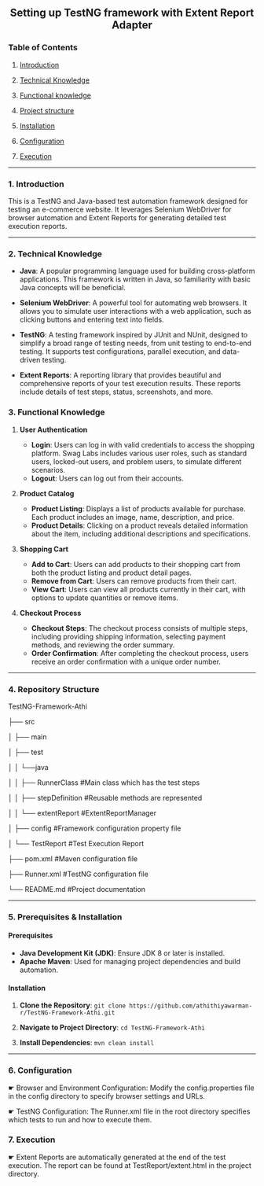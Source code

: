 ## <p align=center>**Setting up TestNG framework with Extent Report Adapter**</p>

### Table of Contents

1.  [Introduction](#1-introduction)

2. [Technical Knowledge](#2-technical-knowledge)

3. [Functional knowledge](#3-functional-knowledge)

4. [Project structure](#4-repository-structure)

5.  [Installation](#5-prerequisites--installation)

6.  [Configuration](#6-configuration)

7.  [Execution](#7-execution)
      
---
### 1. Introduction
This is a TestNG and Java-based test automation framework designed for testing an e-commerce website. 
It leverages Selenium WebDriver for browser automation and Extent Reports for generating detailed test execution reports.

---
### 2. Technical Knowledge
- **Java**: A popular programming language used for building cross-platform applications. This framework is written in Java, so familiarity with basic Java concepts will be beneficial.

- **Selenium WebDriver**: A powerful tool for automating web browsers. It allows you to simulate user interactions with a web application, such as clicking buttons and entering text into fields.

- **TestNG**: A testing framework inspired by JUnit and NUnit, designed to simplify a broad range of testing needs, from unit testing to end-to-end testing. It supports test configurations, parallel execution, and data-driven testing.

- **Extent Reports**: A reporting library that provides beautiful and comprehensive reports of your test execution results. These reports include details of test steps, status, screenshots, and more.

### 3. Functional Knowledge
1. **User Authentication**
   - **Login**: Users can log in with valid credentials to access the shopping platform. Swag Labs includes various user roles, such as standard users, locked-out users, and problem users, to simulate different scenarios.
   - **Logout**: Users can log out from their accounts.

2. **Product Catalog**
   - **Product Listing**: Displays a list of products available for purchase. Each product includes an image, name, description, and price.
   - **Product Details**: Clicking on a product reveals detailed information about the item, including additional descriptions and specifications.

3. **Shopping Cart**
   - **Add to Cart**: Users can add products to their shopping cart from both the product listing and product detail pages.
   - **Remove from Cart**: Users can remove products from their cart.
   - **View Cart**: Users can view all products currently in their cart, with options to update quantities or remove items.

4. **Checkout Process**
   - **Checkout Steps**: The checkout process consists of multiple steps, including providing shipping information, selecting payment methods, and reviewing the order summary.
   - **Order Confirmation**: After completing the checkout process, users receive an order confirmation with a unique order number.

---   
### 4. Repository Structure
TestNG-Framework-Athi

├── src

│ ├── main

│ ├── test

│ │   └──java

│ │       ├── RunnerClass #Main class which has the test steps

│ │       ├── stepDefinition #Reusable methods are represented

│ │       └── extentReport #ExtentReportManager

│ ├── config #Framework configuration property file

│ └── TestReport #Test Execution Report

├── pom.xml #Maven configuration file

├── Runner.xml #TestNG configuration file

└── README.md #Project documentation


---
### 5. Prerequisites & Installation

#### Prerequisites
- **Java Development Kit (JDK)**: Ensure JDK 8 or later is installed.
- **Apache Maven**: Used for managing project dependencies and build automation.

#### Installation

1. **Clone the Repository**:
   ```git clone https://github.com/athithiyawarman-r/TestNG-Framework-Athi.git```
   
2. **Navigate to Project Directory**:
  ```cd TestNG-Framework-Athi```

3. **Install Dependencies**:
  ```mvn clean install```
  
---
### 6. Configuration
☛ Browser and Environment Configuration: Modify the config.properties file in the config directory to specify browser settings and URLs.

☛ TestNG Configuration: The Runner.xml file in the root directory specifies which tests to run and how to execute them.

### 7. Execution
☛ Extent Reports are automatically generated at the end of the test execution. The report can be found at TestReport/extent.html in the project directory.
